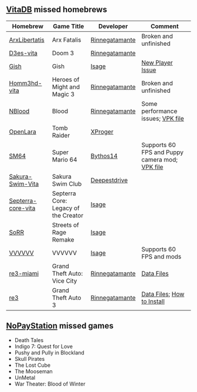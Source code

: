 ## [VitaDB](https://vitadb.rinnegatamante.it/#) missed homebrews
| Homebrew | Game Title | Developer | Comment |
| -------- | ---------- |---------- | ------- |
| [ArxLibertatis](https://github.com/Rinnegatamante/ArxLibertatis) | Arx Fatalis | [Rinnegatamante](https://github.com/Rinnegatamante) | Broken and unfinished |
| [D3es-vita](https://github.com/Rinnegatamante/d3es-vita) | Doom 3 | [Rinnegatamante](https://github.com/Rinnegatamante) |  |
| [Gish](https://github.com/isage/Gish-vita) | Gish | [Isage](https://github.com/isage) | [New Player Issue](https://github.com/isage/Gish-vita/issues/1) |
| [Homm3hd-vita](https://github.com/Rinnegatamante/homm3hd-vita)| Heroes of Might and Magic 3 | [Rinnegatamante](https://github.com/Rinnegatamante) | Broken and unfinished |
| [NBlood](https://github.com/Rinnegatamante/NBlood-Vita) | Blood | [Rinnegatamante](https://github.com/Rinnegatamante) | Some performance issues; [VPK file](https://rutracker.org/forum/viewtopic.php?t=6063876) |
| [OpenLara](https://github.com/XProger/OpenLara) | Tomb Raider | [XProger](https://github.com/XProger) |  |
| [SM64](https://github.com/bythos14/sm64-vita) | Super Mario 64 | [Bythos14](https://github.com/bythos14) | Supports 60 FPS and Puppy camera mod; [VPK file](https://drive.google.com/drive/folders/12JO4SOzOT89pXLxZ3WXfGI8cLSp6u2Gm) |
| [Sakura-Swim-Vita](https://github.com/deepestdrive/Sakura-Swim-Vita) | Sakura Swim Club | [Deepestdrive](https://github.com/deepestdrive) |  |
| [Septerra-core-vita](https://github.com/isage/septerra-core-vita) | Septerra Core: Legacy of the Creator | [Isage](https://github.com/isage) |  |
| [SoRR](https://github.com/isage/sorr-vita) | Streets of Rage Remake | [Isage](https://github.com/isage) |  |
| [VVVVVV](https://github.com/isage/VVVVVV) | VVVVVV | [Isage](https://github.com/isage) | Supports 60 FPS and mods |
| [re3-miami](https://dl.coolatoms.org/vitadb/GTAVC.vpk) | Grand Theft Auto: Vice City | [Rinnegatamante](https://github.com/Rinnegatamante) | [Data Files](https://dl.coolatoms.org/vitadb/vcdata.zip) |
| [re3](https://dl.coolatoms.org/vitadb/GTA3.vpk) | Grand Theft Auto 3 | [Rinnegatamante](https://github.com/Rinnegatamante) | [Data Files](https://dl.coolatoms.org/vitadb/gta3.zip); [How to Install](https://samilops2.gitbook.io/vita-troubleshooting-guide/grand-theft-auto/gta-iii) |


## [NoPayStation](https://nopaystation.com) missed games
- Death Tales
- Indigo 7: Quest for Love
- Pushy and Pully in Blockland
- Skull Pirates
- The Lost Cube
- The Mooseman
- UnMetal
- War Theater: Blood of Winter
